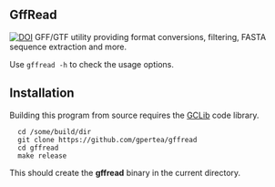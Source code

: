 ## GffRead 
[![DOI](https://zenodo.org/badge/48200340.svg)](https://zenodo.org/badge/latestdoi/48200340)
GFF/GTF utility providing format conversions, filtering, FASTA sequence 
extraction and more.

Use `gffread -h` to check the usage options.

## Installation
Building this program from source requires the [GCLib](../../../gclib) code 
library. 

```
  cd /some/build/dir
  git clone https://github.com/gpertea/gffread
  cd gffread
  make release
```
This should create the **gffread** binary in the current directory.



